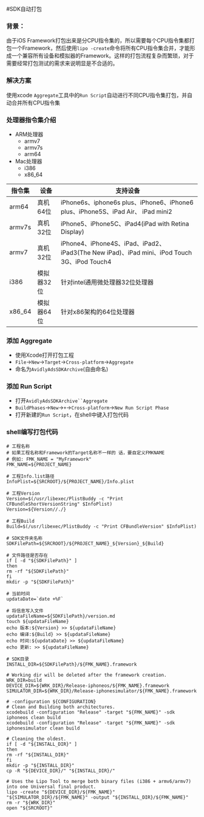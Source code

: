 #SDK自动打包

### 背景：
由于iOS Framework打包出来是分CPU指令集的，所以需要每个CPU指令集都打包一个Framework，然后使用`lipo -create`命令将所有CPU指令集合并，才能形成一个兼容所有设备和模拟器的Framework。这样的打包流程复杂而繁琐，对于需要经常打包测试的需求来说明显是不合适的。

### 解决方案
使用xcode `Aggregate`工具中的`Run Script`自动进行不同CPU指令集打包，并自动合并所有CPU指令集

### 处理器指令集介绍

- ARM处理器
  	- armv7
  	- armv7s
 	- arm64 
- Mac处理器
	- i386
	- x86_64

指令集 | 设备|支持设备 
-----| ----| ----
arm64	 | 真机64位|iPhone6s、iphone6s plus、iPhone6、iPhone6 plus、iPhone5S、iPad Air、 iPad mini2
armv7s	 | 真机32位|iPhone5、iPhone5C、iPad4(iPad with Retina Display)
armv7	 | 真机32位|iPhone4、iPhone4S、iPad、iPad2、iPad3(The New iPad)、iPad mini、iPod Touch 3G、iPod Touch4
i386	 | 模拟器32位|针对intel通用微处理器32位处理器
x86_64	 | 模拟器64位|针对x86架构的64位处理器

### 添加 Aggregate

- 使用Xcode打开打包工程
- `File`→`New`→`Target`→`Cross-platform`→`Aggregate`
- 命名为`AvidlyAdsSDKArchive`(自由命名)

### 添加 Run Script

- 打开`AvidlyAdsSDKArchive``Aggregate `
- `BuildPhases`→`New`→`+`→`Cross-platform`→`New Run Script Phase`
- 打开新建的`Run Script`，在shell中键入打包代码

### shell编写打包代码

```
# 工程名称
# 如果工程名称和Framework的Target名称不一样的 话，要自定义FMKNAME
# 例如: FMK_NAME = "MyFramework"
FMK_NAME=${PROJECT_NAME}

# 工程Info.list路径
InfoPlist=${SRCROOT}/${PROJECT_NAME}/Info.plist

# 工程Version
Version=$(/usr/libexec/PlistBuddy -c "Print CFBundleShortVersionString" $InfoPlist)
Version=${Version//./}

# 工程Build
Build=$(/usr/libexec/PlistBuddy -c "Print CFBundleVersion" $InfoPlist)

# SDK文件夹名称
SDKFilePath=${SRCROOT}/${PROJECT_NAME}_${Version}_${Build}

# 文件路径是否存在
if [ -d "${SDKFilePath}" ]
then
rm -rf "${SDKFilePath}"
fi
mkdir -p "${SDKFilePath}"

# 当前时间
updataDate=`date +%F`

# 将信息写入文件
updataFileName=${SDKFilePath}/version.md
touch ${updataFileName}
echo 版本:${Version} >> ${updataFileName}
echo 编译:${Build} >> ${updataFileName}
echo 时间:${updataDate} >> ${updataFileName}
echo 更新: >> ${updataFileName}

# SDK目录
INSTALL_DIR=${SDKFilePath}/${FMK_NAME}.framework

# Working dir will be deleted after the framework creation.
WRK_DIR=build
DEVICE_DIR=${WRK_DIR}/Release-iphoneos/${FMK_NAME}.framework
SIMULATOR_DIR=${WRK_DIR}/Release-iphonesimulator/${FMK_NAME}.framework

# -configuration ${CONFIGURATION}
# Clean and Building both architectures.
xcodebuild -configuration "Release" -target "${FMK_NAME}" -sdk iphoneos clean build
xcodebuild -configuration "Release" -target "${FMK_NAME}" -sdk iphonesimulator clean build

# Cleaning the oldest.
if [ -d "${INSTALL_DIR}" ]
then
rm -rf "${INSTALL_DIR}"
fi
mkdir -p "${INSTALL_DIR}"
cp -R "${DEVICE_DIR}/" "${INSTALL_DIR}/"

# Uses the Lipo Tool to merge both binary files (i386 + armv6/armv7) into one Universal final product.
lipo -create "${DEVICE_DIR}/${FMK_NAME}" "${SIMULATOR_DIR}/${FMK_NAME}" -output "${INSTALL_DIR}/${FMK_NAME}"
rm -r "${WRK_DIR}"
open "${SRCROOT}"
```

